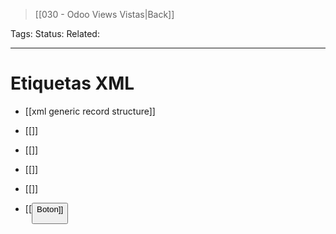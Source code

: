 > [[030 - Odoo Views Vistas|Back]]

Tags: 
Status: 
Related: 

___

# Etiquetas XML

- [[xml generic record structure]]

- [[<attributes>]]
- [[<field>]]
- [[<t>]]
- [[<xpath>]]
- [[<button> Boton]]